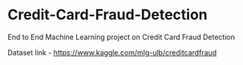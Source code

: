 # Credit-Card-Fraud-Detection
End to End Machine Learning project on Credit Card Fraud Detection 

Dataset link - https://www.kaggle.com/mlg-ulb/creditcardfraud
